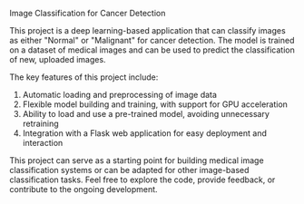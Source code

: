 Image Classification for Cancer Detection

This project is a deep learning-based application that can classify images as either "Normal" or "Malignant" for cancer detection. The model is trained on a dataset of medical images and can be used to predict the classification of new, uploaded images.

The key features of this project include:

1. Automatic loading and preprocessing of image data
2. Flexible model building and training, with support for GPU acceleration
3. Ability to load and use a pre-trained model, avoiding unnecessary retraining
4. Integration with a Flask web application for easy deployment and interaction

This project can serve as a starting point for building medical image classification systems or can be adapted for other image-based classification tasks. Feel free to explore the code, provide feedback, or contribute to the ongoing development.
